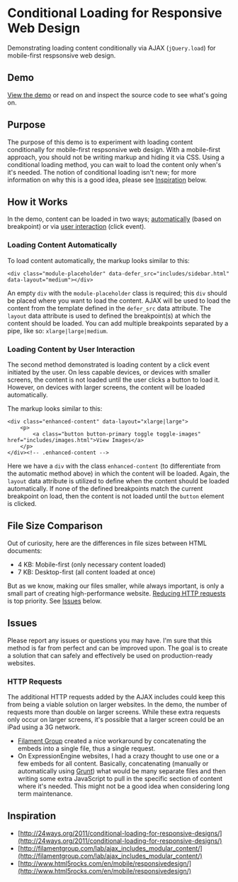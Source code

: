 # Conditional Loading for Responsive Web Design

Demonstrating loading content conditionally via AJAX (`jQuery.load`) for mobile-first respsonsive web design.

<a name="demo"></a>
## Demo

[View the demo](http://thomasthesecond.github.io/conditional-loading/) or read on and inspect the source code to see what's going on.

<a name="purpose"></a>
## Purpose

The purpose of this demo is to experiment with loading content conditionally for mobile-first respsonsive web design. With a mobile-first approach, you should not be writing markup and hiding it via CSS. Using a conditional loading method, you can wait to load the content only when's it's needed. The notion of conditional loading isn't new; for more information on why this is a good idea, please see [Inspiration](#inspiration) below.

## How it Works

In the demo, content can be loaded in two ways; [automatically](#load-automatically) (based on breakpoint) or via [user interaction](#load-by-user) (click event).

<a name="load-automatically"></a>
### Loading Content Automatically

To load content automatically, the markup looks similar to this:
	
	<div class="module-placeholder" data-defer_src="includes/sidebar.html" data-layout="medium"></div>

An empty `div` with the `module-placeholder` class is required; this `div` should be placed where you want to load the content. AJAX will be used to load the content from the template defined in the `defer_src` data attribute. The `layout` data attribute is used to defined the breakpoint(s) at which the content should be loaded. You can add multiple breakpoints separated by a pipe, like so: `xlarge|large|medium`.

<a name="load-by-user"></a>
### Loading Content by User Interaction

The second method demonstrated is loading content by a click event initiated by the user. On less capable devices, or devices with smaller screens, the content is not loaded until the user clicks a button to load it. However, on devices with larger screens, the content will be loaded automatically.

The markup looks similar to this:

	<div class="enhanced-content" data-layout="xlarge|large">
		<p>
			<a class="button button-primary toggle toggle-images" href="includes/images.html">View Images</a>
		</p>
	</div><!-- .enhanced-content -->

Here we have a `div` with the class `enhanced-content` (to differentiate from the automatic method above) in which the content will be loaded. Again, the `layout` data attribute is utilized to define when the content should be loaded automatically. If none of the defined breakpoints match the current breakpoint on load, then the content is not loaded until the `button` element is clicked.

## File Size Comparison

Out of curiosity, here are the differences in file sizes between HTML documents:

* 4 KB: Mobile-first (only necessary content loaded)
* 7 KB: Desktop-first (all content loaded at once)

But as we know, making our files smaller, while always important, is only a small part of creating high-performance website. [Reducing HTTP requests](http://developer.yahoo.com/blogs/ydn/high-performance-sites-rule-1-fewer-http-requests-7163.html) is top priority. See [Issues](#issues) below.

<a name="issues"></a>
## Issues

Please report any issues or questions you may have. I'm sure that this method is far from perfect and can be improved upon. The goal is to create a solution that can safely and effectively be used on production-ready websites.

### HTTP Requests

The additional HTTP requests added by the AJAX includes could keep this from being a viable solution on larger websites. In the demo, the number of requests more than double on larger screens. While these extra requests only occur on larger screens, it's possible that a larger screen could be an iPad using a 3G network.

* [Filament Group](http://filamentgroup.com/lab/ajax_includes_modular_content/) created a nice workaround by concatenating the embeds into a single file, thus a single request.
* On ExpressionEngine websites, I had a crazy thought to use one or a few embeds for all content. Basically, concatenating (manually or automatically using [Grunt](http://gruntjs.com)) what would be many separate files and then writing some extra JavaScript to pull in the specific section of content where it's needed. This might  not be a good idea when considering long term maintenance.

<a name="inspiration"></a>
## Inspiration

* [http://24ways.org/2011/conditional-loading-for-responsive-designs/](http://24ways.org/2011/conditional-loading-for-responsive-designs/)
* [http://filamentgroup.com/lab/ajax_includes_modular_content/](http://filamentgroup.com/lab/ajax_includes_modular_content/)
* [http://www.html5rocks.com/en/mobile/responsivedesign/](http://www.html5rocks.com/en/mobile/responsivedesign/)